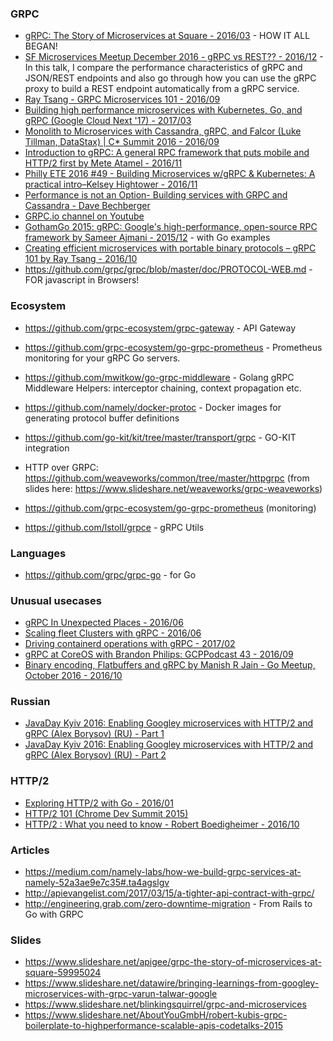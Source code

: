 ### GRPC
  - [gRPC: The Story of Microservices at Square - 2016/03](https://www.youtube.com/watch?v=-2sWDr3Z0Wo) - HOW IT ALL BEGAN!
  - [SF Microservices Meetup December 2016 - gRPC vs REST?? - 2016/12](https://www.youtube.com/watch?v=sep9q2yR59Y) - In this talk, I compare the performance characteristics of gRPC and JSON/REST endpoints and also go through how you can use the gRPC proxy to build a REST endpoint automatically from a gRPC service.
  - [Ray Tsang - GRPC Microservices 101 - 2016/09](https://www.youtube.com/watch?v=-t57ZQZpjqs)
  - [Building high performance microservices with Kubernetes, Go, and gRPC (Google Cloud Next '17) - 2017/03](https://www.youtube.com/watch?v=YiNt4kUnnIM)
  - [Monolith to Microservices with Cassandra, gRPC, and Falcor (Luke Tillman, DataStax) | C* Summit 2016 - 2016/09](https://www.youtube.com/watch?v=_JIgnvrw2BE)
  - [Introduction to gRPC: A general RPC framework that puts mobile and HTTP/2 first by Mete Atamel - 2016/11](https://www.youtube.com/watch?v=kUz2zjkKxFg)
  - [Philly ETE 2016 #49 - Building Microservices w/gRPC & Kubernetes: A practical intro–Kelsey Hightower - 2016/11](https://www.youtube.com/watch?v=27swR9HACWU)
  - [Performance is not an Option- Building services with GRPC and Cassandra - Dave Bechberger](https://www.youtube.com/watch?v=4w9twvw0MFg)
  - [GRPC.io channel on Youtube](https://www.youtube.com/channel/UCrnk1HWelWnYtF78YZX80fg)
  - [GothamGo 2015: gRPC: Google's high-performance, open-source RPC framework by Sameer Ajmani - 2015/12](https://www.youtube.com/watch?v=sZx3oZt7LVg) - with Go examples
  - [Creating efficient microservices with portable binary protocols – gRPC 101 by Ray Tsang - 2016/10](https://www.youtube.com/watch?v=gjkZ04HlVPQ)
  - https://github.com/grpc/grpc/blob/master/doc/PROTOCOL-WEB.md - FOR javascript in Browsers!


### Ecosystem
  - https://github.com/grpc-ecosystem/grpc-gateway - API Gateway
  - https://github.com/grpc-ecosystem/go-grpc-prometheus - Prometheus monitoring for your gRPC Go servers.
  - https://github.com/mwitkow/go-grpc-middleware - Golang gRPC Middleware Helpers: interceptor chaining, context propagation etc.
  - https://github.com/namely/docker-protoc - Docker images for generating protocol buffer definitions

  - https://github.com/go-kit/kit/tree/master/transport/grpc - GO-KIT integration

  - HTTP over GRPC: https://github.com/weaveworks/common/tree/master/httpgrpc (from slides here: https://www.slideshare.net/weaveworks/grpc-weaveworks)
  - https://github.com/grpc-ecosystem/go-grpc-prometheus (monitoring)
  - https://github.com/lstoll/grpce - gRPC Utils

### Languages
  - https://github.com/grpc/grpc-go - for Go

### Unusual usecases

  - [gRPC In Unexpected Places - 2016/06](https://www.youtube.com/watch?v=by_66WiI270)
  - [Scaling fleet Clusters with gRPC - 2016/06](https://www.youtube.com/watch?v=knnHj96IbDE)
  - [Driving containerd operations with gRPC - 2017/02](https://www.youtube.com/watch?v=sG9hxz4-hIA)
  - [gRPC at CoreOS with Brandon Philips: GCPPodcast 43 - 2016/09](https://www.youtube.com/watch?v=WQeJACgLAyU)
  - [Binary encoding, Flatbuffers and gRPC by Manish R Jain - Go Meetup, October 2016 - 2016/10](https://www.youtube.com/watch?v=aEqNSR1CgLk)

### Russian

  - [JavaDay Kyiv 2016: Enabling Googley microservices with HTTP/2 and gRPC (Alex Borysov) (RU) - Part 1](https://www.youtube.com/watch?v=OO8cKOOvFYs)
  - [JavaDay Kyiv 2016: Enabling Googley microservices with HTTP/2 and gRPC (Alex Borysov) (RU) - Part 2](https://www.youtube.com/watch?v=X9SAM1o0VMs)


### HTTP/2
  - [Exploring HTTP/2 with Go - 2016/01](https://www.youtube.com/watch?v=3IHJ6gJHITw)
  - [HTTP/2 101 (Chrome Dev Summit 2015)](https://www.youtube.com/watch?v=r5oT_2ndjms)
  - [HTTP/2 : What you need to know - Robert Boedigheimer - 2016/10](https://www.youtube.com/watch?v=krEhLbAOalE)



### Articles
  - https://medium.com/namely-labs/how-we-build-grpc-services-at-namely-52a3ae9e7c35#.ta4agslgv
  - http://apievangelist.com/2017/03/15/a-tighter-api-contract-with-grpc/
  - http://engineering.grab.com/zero-downtime-migration - From Rails to Go with GRPC




### Slides
  - https://www.slideshare.net/apigee/grpc-the-story-of-microservices-at-square-59995024
  - https://www.slideshare.net/datawire/bringing-learnings-from-googley-microservices-with-grpc-varun-talwar-google
  - https://www.slideshare.net/blinkingsquirrel/grpc-and-microservices
  - https://www.slideshare.net/AboutYouGmbH/robert-kubis-grpc-boilerplate-to-highperformance-scalable-apis-codetalks-2015
